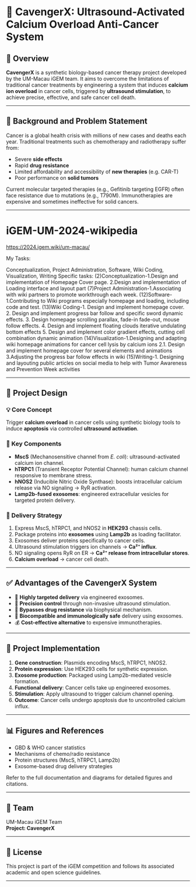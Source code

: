 # 🧬 CavengerX: Ultrasound-Activated Calcium Overload Anti-Cancer System

## 📌 Overview

**CavengerX** is a synthetic biology-based cancer therapy project developed by the UM-Macau iGEM team. It aims to overcome the limitations of traditional cancer treatments by engineering a system that induces **calcium ion overload** in cancer cells, triggered by **ultrasound stimulation**, to achieve precise, effective, and safe cancer cell death.

---

## 🧠 Background and Problem Statement

Cancer is a global health crisis with millions of new cases and deaths each year. Traditional treatments such as chemotherapy and radiotherapy suffer from:

- Severe **side effects**
- Rapid **drug resistance**
- Limited affordability and accessibility of **new therapies** (e.g. CAR-T)
- Poor performance on **solid tumors**

Current molecular targeted therapies (e.g., Gefitinib targeting EGFR) often face resistance due to mutations (e.g., T790M). Immunotherapies are expensive and sometimes ineffective for solid cancers.

---
# iGEM-UM-2024-wikipedia

https://2024.igem.wiki/um-macau/


My Tasks:

Conceptualization, Project Administration, Software, Wiki Coding, Visualization, Writing
Specific tasks:
(2)Conceptualization-1.Design and implementation of Homepage Cover page. 2.Design and implementation of Loading interface and layout part (7)Project Administration-1.Associating with wiki partners to promote workthrough each week. (12)Software-1.Contributing to Wiki programs especially homepage and loading, including code and test. (13)Wiki Coding-1. Design and implement homepage cover. 2. Design and implement progress bar follow and specific sword dynamic effects. 3. Design homepage scrolling parallax, fade-in fade-out, mouse follow effects. 4. Design and implement floating clouds iterative undulating bottom effects 5. Design and implement color gradient effects, cutting cell combination dynamic animation (14)Visualization-1.Designing and adapting wiki homepage animations for cancer cell lysis by calcium ions 2.1. Design and implement homepage cover for several elements and animations 3.Adjusting the progress bar follow effects in wiki (15)Writing-1. Designing and layouting public articles on social media to help with Tumor Awareness and Prevention Week activities

---

## 🧬 Project Design

### 💡 Core Concept

Trigger **calcium overload** in cancer cells using synthetic biology tools to induce **apoptosis** via controlled **ultrasound activation**.

### 🔧 Key Components

- **MscS** (Mechanosensitive channel from *E. coli*): ultrasound-activated calcium ion channel.
- **hTRPC1** (Transient Receptor Potential Channel): human calcium channel responsive to membrane stress.
- **hNOS2** (Inducible Nitric Oxide Synthase): boosts intracellular calcium release via NO signaling → RyR activation.
- **Lamp2b-fused exosomes**: engineered extracellular vesicles for targeted protein delivery.

### 🧪 Delivery Strategy

1. Express MscS, hTRPC1, and hNOS2 in **HEK293** chassis cells.
2. Package proteins into **exosomes** using **Lamp2b** as loading facilitator.
3. Exosomes deliver proteins specifically to cancer cells.
4. Ultrasound stimulation triggers ion channels → **Ca²⁺ influx**.
5. NO signaling opens RyR on ER → **Ca²⁺ release from intracellular stores**.
6. **Calcium overload** → cancer cell death.

---

## ✅ Advantages of the CavengerX System

- 🎯 **Highly targeted delivery** via engineered exosomes.
- 📡 **Precision control** through non-invasive ultrasound stimulation.
- 🧩 **Bypasses drug resistance** via biophysical mechanism.
- 🧬 **Biocompatible and immunologically safe** delivery using exosomes.
- 💰 **Cost-effective alternative** to expensive immunotherapies.

---

## 🧱 Project Implementation

1. **Gene construction**: Plasmids encoding MscS, hTRPC1, hNOS2.
2. **Protein expression**: Use HEK293 cells for synthetic expression.
3. **Exosome production**: Packaged using Lamp2b-mediated vesicle formation.
4. **Functional delivery**: Cancer cells take up engineered exosomes.
5. **Stimulation**: Apply ultrasound to trigger calcium channel opening.
6. **Outcome**: Cancer cells undergo apoptosis due to uncontrolled calcium influx.

---

## 📊 Figures and References

- GBD & WHO cancer statistics
- Mechanisms of chemo/radio resistance
- Protein structures (MscS, hTRPC1, Lamp2b)
- Exosome-based drug delivery strategies

Refer to the full documentation and diagrams for detailed figures and citations.

---

## 👥 Team

UM-Macau iGEM Team  
**Project: CavengerX**

---

## 📖 License

This project is part of the iGEM competition and follows its associated academic and open science guidelines.

---


